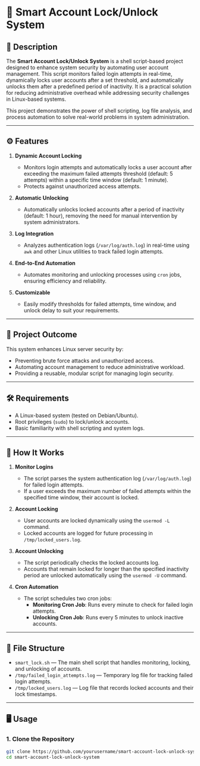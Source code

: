 # 🔐 Smart Account Lock/Unlock System

## 📝 Description
The **Smart Account Lock/Unlock System** is a shell script-based project designed to enhance system security by automating user account management. This script monitors failed login attempts in real-time, dynamically locks user accounts after a set threshold, and automatically unlocks them after a predefined period of inactivity. It is a practical solution for reducing administrative overhead while addressing security challenges in Linux-based systems.

This project demonstrates the power of shell scripting, log file analysis, and process automation to solve real-world problems in system administration.

---

## ⚙️ Features
1. **Dynamic Account Locking**  
   - Monitors login attempts and automatically locks a user account after exceeding the maximum failed attempts threshold (default: 5 attempts) within a specific time window (default: 1 minute).  
   - Protects against unauthorized access attempts.

2. **Automatic Unlocking**  
   - Automatically unlocks locked accounts after a period of inactivity (default: 1 hour), removing the need for manual intervention by system administrators.  

3. **Log Integration**  
   - Analyzes authentication logs (`/var/log/auth.log`) in real-time using `awk` and other Linux utilities to track failed login attempts.  

4. **End-to-End Automation**  
   - Automates monitoring and unlocking processes using `cron` jobs, ensuring efficiency and reliability.  

5. **Customizable**  
   - Easily modify thresholds for failed attempts, time window, and unlock delay to suit your requirements.  

---

## 🎯 Project Outcome
This system enhances Linux server security by:  
- Preventing brute force attacks and unauthorized access.  
- Automating account management to reduce administrative workload.  
- Providing a reusable, modular script for managing login security.

---

## 🛠️ Requirements
- A Linux-based system (tested on Debian/Ubuntu).  
- Root privileges (`sudo`) to lock/unlock accounts.  
- Basic familiarity with shell scripting and system logs.

---

## 🚀 How It Works

1. **Monitor Logins**  
   - The script parses the system authentication log (`/var/log/auth.log`) for failed login attempts.  
   - If a user exceeds the maximum number of failed attempts within the specified time window, their account is locked.  

2. **Account Locking**  
   - User accounts are locked dynamically using the `usermod -L` command.  
   - Locked accounts are logged for future processing in `/tmp/locked_users.log`.  

3. **Account Unlocking**  
   - The script periodically checks the locked accounts log.  
   - Accounts that remain locked for longer than the specified inactivity period are unlocked automatically using the `usermod -U` command.  

4. **Cron Automation**  
   - The script schedules two cron jobs:
     - **Monitoring Cron Job**: Runs every minute to check for failed login attempts.  
     - **Unlocking Cron Job**: Runs every 5 minutes to unlock inactive accounts.  

---

## 📂 File Structure
- `smart_lock.sh` — The main shell script that handles monitoring, locking, and unlocking of accounts.  
- `/tmp/failed_login_attempts.log` — Temporary log file for tracking failed login attempts.  
- `/tmp/locked_users.log` — Log file that records locked accounts and their lock timestamps.  

---

## 🖥️ Usage

### 1. Clone the Repository
```bash
git clone https://github.com/yourusername/smart-account-lock-unlock-system.git
cd smart-account-lock-unlock-system
